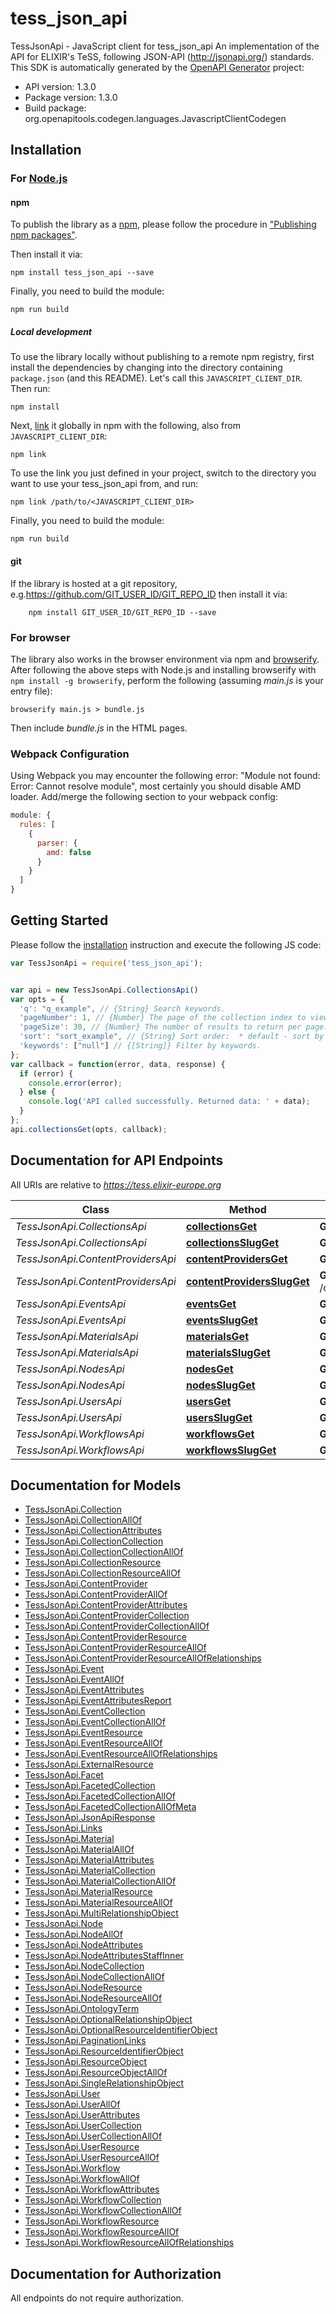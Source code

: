 # tess_json_api

TessJsonApi - JavaScript client for tess_json_api
An implementation of the API for ELIXIR's TeSS, following JSON-API (http://jsonapi.org/) standards.
This SDK is automatically generated by the [OpenAPI Generator](https://openapi-generator.tech) project:

- API version: 1.3.0
- Package version: 1.3.0
- Build package: org.openapitools.codegen.languages.JavascriptClientCodegen

## Installation

### For [Node.js](https://nodejs.org/)

#### npm

To publish the library as a [npm](https://www.npmjs.com/), please follow the procedure in ["Publishing npm packages"](https://docs.npmjs.com/getting-started/publishing-npm-packages).

Then install it via:

```shell
npm install tess_json_api --save
```

Finally, you need to build the module:

```shell
npm run build
```

##### Local development

To use the library locally without publishing to a remote npm registry, first install the dependencies by changing into the directory containing `package.json` (and this README). Let's call this `JAVASCRIPT_CLIENT_DIR`. Then run:

```shell
npm install
```

Next, [link](https://docs.npmjs.com/cli/link) it globally in npm with the following, also from `JAVASCRIPT_CLIENT_DIR`:

```shell
npm link
```

To use the link you just defined in your project, switch to the directory you want to use your tess_json_api from, and run:

```shell
npm link /path/to/<JAVASCRIPT_CLIENT_DIR>
```

Finally, you need to build the module:

```shell
npm run build
```

#### git

If the library is hosted at a git repository, e.g.https://github.com/GIT_USER_ID/GIT_REPO_ID
then install it via:

```shell
    npm install GIT_USER_ID/GIT_REPO_ID --save
```

### For browser

The library also works in the browser environment via npm and [browserify](http://browserify.org/). After following
the above steps with Node.js and installing browserify with `npm install -g browserify`,
perform the following (assuming *main.js* is your entry file):

```shell
browserify main.js > bundle.js
```

Then include *bundle.js* in the HTML pages.

### Webpack Configuration

Using Webpack you may encounter the following error: "Module not found: Error:
Cannot resolve module", most certainly you should disable AMD loader. Add/merge
the following section to your webpack config:

```javascript
module: {
  rules: [
    {
      parser: {
        amd: false
      }
    }
  ]
}
```

## Getting Started

Please follow the [installation](#installation) instruction and execute the following JS code:

```javascript
var TessJsonApi = require('tess_json_api');


var api = new TessJsonApi.CollectionsApi()
var opts = {
  'q': "q_example", // {String} Search keywords.
  'pageNumber': 1, // {Number} The page of the collection index to view.
  'pageSize': 30, // {Number} The number of results to return per page.
  'sort': "sort_example", // {String} Sort order:  * default - sort by date (for Events), sort by number of resources (for Content Providers) otherwise sort by title (default).  * new - Sort by when the entry was created.  * mod - Sort by when the entry was last modified.  * rel - Sort by search query relevance.  * early - Sort by date, earliest to latest (Events only).  * late - Sort by date, latest to earliest (Events only). 
  'keywords': ["null"] // {[String]} Filter by keywords.
};
var callback = function(error, data, response) {
  if (error) {
    console.error(error);
  } else {
    console.log('API called successfully. Returned data: ' + data);
  }
};
api.collectionsGet(opts, callback);

```

## Documentation for API Endpoints

All URIs are relative to *https://tess.elixir-europe.org*

Class | Method | HTTP request | Description
------------ | ------------- | ------------- | -------------
*TessJsonApi.CollectionsApi* | [**collectionsGet**](docs/CollectionsApi.md#collectionsGet) | **GET** /collections | 
*TessJsonApi.CollectionsApi* | [**collectionsSlugGet**](docs/CollectionsApi.md#collectionsSlugGet) | **GET** /collections/{slug} | 
*TessJsonApi.ContentProvidersApi* | [**contentProvidersGet**](docs/ContentProvidersApi.md#contentProvidersGet) | **GET** /content_providers | 
*TessJsonApi.ContentProvidersApi* | [**contentProvidersSlugGet**](docs/ContentProvidersApi.md#contentProvidersSlugGet) | **GET** /content_providers/{slug} | 
*TessJsonApi.EventsApi* | [**eventsGet**](docs/EventsApi.md#eventsGet) | **GET** /events | 
*TessJsonApi.EventsApi* | [**eventsSlugGet**](docs/EventsApi.md#eventsSlugGet) | **GET** /events/{slug} | 
*TessJsonApi.MaterialsApi* | [**materialsGet**](docs/MaterialsApi.md#materialsGet) | **GET** /materials | 
*TessJsonApi.MaterialsApi* | [**materialsSlugGet**](docs/MaterialsApi.md#materialsSlugGet) | **GET** /materials/{slug} | 
*TessJsonApi.NodesApi* | [**nodesGet**](docs/NodesApi.md#nodesGet) | **GET** /nodes | 
*TessJsonApi.NodesApi* | [**nodesSlugGet**](docs/NodesApi.md#nodesSlugGet) | **GET** /nodes/{slug} | 
*TessJsonApi.UsersApi* | [**usersGet**](docs/UsersApi.md#usersGet) | **GET** /users | 
*TessJsonApi.UsersApi* | [**usersSlugGet**](docs/UsersApi.md#usersSlugGet) | **GET** /users/{slug} | 
*TessJsonApi.WorkflowsApi* | [**workflowsGet**](docs/WorkflowsApi.md#workflowsGet) | **GET** /workflows | 
*TessJsonApi.WorkflowsApi* | [**workflowsSlugGet**](docs/WorkflowsApi.md#workflowsSlugGet) | **GET** /workflows/{slug} | 


## Documentation for Models

 - [TessJsonApi.Collection](docs/Collection.md)
 - [TessJsonApi.CollectionAllOf](docs/CollectionAllOf.md)
 - [TessJsonApi.CollectionAttributes](docs/CollectionAttributes.md)
 - [TessJsonApi.CollectionCollection](docs/CollectionCollection.md)
 - [TessJsonApi.CollectionCollectionAllOf](docs/CollectionCollectionAllOf.md)
 - [TessJsonApi.CollectionResource](docs/CollectionResource.md)
 - [TessJsonApi.CollectionResourceAllOf](docs/CollectionResourceAllOf.md)
 - [TessJsonApi.ContentProvider](docs/ContentProvider.md)
 - [TessJsonApi.ContentProviderAllOf](docs/ContentProviderAllOf.md)
 - [TessJsonApi.ContentProviderAttributes](docs/ContentProviderAttributes.md)
 - [TessJsonApi.ContentProviderCollection](docs/ContentProviderCollection.md)
 - [TessJsonApi.ContentProviderCollectionAllOf](docs/ContentProviderCollectionAllOf.md)
 - [TessJsonApi.ContentProviderResource](docs/ContentProviderResource.md)
 - [TessJsonApi.ContentProviderResourceAllOf](docs/ContentProviderResourceAllOf.md)
 - [TessJsonApi.ContentProviderResourceAllOfRelationships](docs/ContentProviderResourceAllOfRelationships.md)
 - [TessJsonApi.Event](docs/Event.md)
 - [TessJsonApi.EventAllOf](docs/EventAllOf.md)
 - [TessJsonApi.EventAttributes](docs/EventAttributes.md)
 - [TessJsonApi.EventAttributesReport](docs/EventAttributesReport.md)
 - [TessJsonApi.EventCollection](docs/EventCollection.md)
 - [TessJsonApi.EventCollectionAllOf](docs/EventCollectionAllOf.md)
 - [TessJsonApi.EventResource](docs/EventResource.md)
 - [TessJsonApi.EventResourceAllOf](docs/EventResourceAllOf.md)
 - [TessJsonApi.EventResourceAllOfRelationships](docs/EventResourceAllOfRelationships.md)
 - [TessJsonApi.ExternalResource](docs/ExternalResource.md)
 - [TessJsonApi.Facet](docs/Facet.md)
 - [TessJsonApi.FacetedCollection](docs/FacetedCollection.md)
 - [TessJsonApi.FacetedCollectionAllOf](docs/FacetedCollectionAllOf.md)
 - [TessJsonApi.FacetedCollectionAllOfMeta](docs/FacetedCollectionAllOfMeta.md)
 - [TessJsonApi.JsonApiResponse](docs/JsonApiResponse.md)
 - [TessJsonApi.Links](docs/Links.md)
 - [TessJsonApi.Material](docs/Material.md)
 - [TessJsonApi.MaterialAllOf](docs/MaterialAllOf.md)
 - [TessJsonApi.MaterialAttributes](docs/MaterialAttributes.md)
 - [TessJsonApi.MaterialCollection](docs/MaterialCollection.md)
 - [TessJsonApi.MaterialCollectionAllOf](docs/MaterialCollectionAllOf.md)
 - [TessJsonApi.MaterialResource](docs/MaterialResource.md)
 - [TessJsonApi.MaterialResourceAllOf](docs/MaterialResourceAllOf.md)
 - [TessJsonApi.MultiRelationshipObject](docs/MultiRelationshipObject.md)
 - [TessJsonApi.Node](docs/Node.md)
 - [TessJsonApi.NodeAllOf](docs/NodeAllOf.md)
 - [TessJsonApi.NodeAttributes](docs/NodeAttributes.md)
 - [TessJsonApi.NodeAttributesStaffInner](docs/NodeAttributesStaffInner.md)
 - [TessJsonApi.NodeCollection](docs/NodeCollection.md)
 - [TessJsonApi.NodeCollectionAllOf](docs/NodeCollectionAllOf.md)
 - [TessJsonApi.NodeResource](docs/NodeResource.md)
 - [TessJsonApi.NodeResourceAllOf](docs/NodeResourceAllOf.md)
 - [TessJsonApi.OntologyTerm](docs/OntologyTerm.md)
 - [TessJsonApi.OptionalRelationshipObject](docs/OptionalRelationshipObject.md)
 - [TessJsonApi.OptionalResourceIdentifierObject](docs/OptionalResourceIdentifierObject.md)
 - [TessJsonApi.PaginationLinks](docs/PaginationLinks.md)
 - [TessJsonApi.ResourceIdentifierObject](docs/ResourceIdentifierObject.md)
 - [TessJsonApi.ResourceObject](docs/ResourceObject.md)
 - [TessJsonApi.ResourceObjectAllOf](docs/ResourceObjectAllOf.md)
 - [TessJsonApi.SingleRelationshipObject](docs/SingleRelationshipObject.md)
 - [TessJsonApi.User](docs/User.md)
 - [TessJsonApi.UserAllOf](docs/UserAllOf.md)
 - [TessJsonApi.UserAttributes](docs/UserAttributes.md)
 - [TessJsonApi.UserCollection](docs/UserCollection.md)
 - [TessJsonApi.UserCollectionAllOf](docs/UserCollectionAllOf.md)
 - [TessJsonApi.UserResource](docs/UserResource.md)
 - [TessJsonApi.UserResourceAllOf](docs/UserResourceAllOf.md)
 - [TessJsonApi.Workflow](docs/Workflow.md)
 - [TessJsonApi.WorkflowAllOf](docs/WorkflowAllOf.md)
 - [TessJsonApi.WorkflowAttributes](docs/WorkflowAttributes.md)
 - [TessJsonApi.WorkflowCollection](docs/WorkflowCollection.md)
 - [TessJsonApi.WorkflowCollectionAllOf](docs/WorkflowCollectionAllOf.md)
 - [TessJsonApi.WorkflowResource](docs/WorkflowResource.md)
 - [TessJsonApi.WorkflowResourceAllOf](docs/WorkflowResourceAllOf.md)
 - [TessJsonApi.WorkflowResourceAllOfRelationships](docs/WorkflowResourceAllOfRelationships.md)


## Documentation for Authorization

All endpoints do not require authorization.
